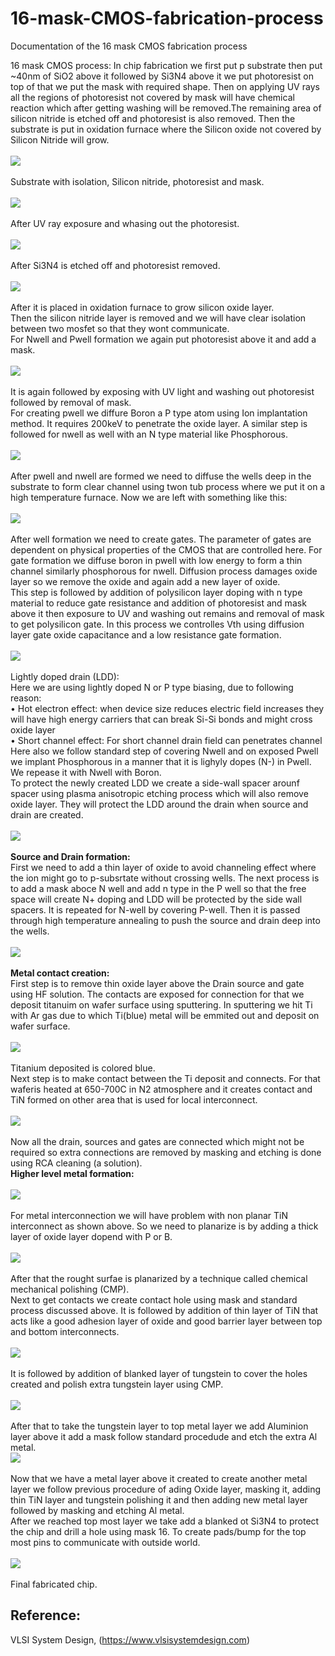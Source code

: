 # 16-mask-CMOS-fabrication-process
Documentation of the 16 mask CMOS fabrication process

16 mask CMOS process:
In chip fabrication we first put p substrate then put ~40nm of SiO2 above it followed by Si3N4 above it we put photoresist on top of that we put the mask with required shape. Then on applying UV rays all the regions of photoresist not covered by mask will have chemical reaction which after getting washing will be removed.The remaining area of silicon nitride is etched off and photoresist is also removed. Then the substrate is put in oxidation furnace where the Silicon oxide not covered by Silicon Nitride will grow. \
\
![](Images/D3_1.png) \
\
Substrate with isolation, Silicon nitride, photoresist and mask. \
\
![](Images/D3_2.png) \
\
After UV ray exposure and whasing out the photoresist. \
\
![](Images/D3_3.png) \
\
After Si3N4 is etched off and photoresist removed. \
\
![](Images/D3_4.png) \
\
After it is placed in oxidation furnace to grow silicon oxide layer. \
Then the silicon nitride layer is removed and we will have clear isolation between two mosfet so that they wont communicate. \
For Nwell and Pwell formation we again put photoresist above it and add a mask. \
\
![](Images/D3_5.png) \
\
It is again followed by exposing with UV light and washing out photoresist followed by removal of mask. \
For creating pwell we diffure Boron a P type atom using Ion implantation method. It requires 200keV to penetrate the oxide layer. A similar step is followed for nwell as well with an N type material like Phosphorous. \
\
![](Images/D3_6.png) \
\
After pwell and nwell are formed we need to diffuse the wells deep in the substrate to form clear channel using twon tub process where we put it on a high temperature furnace. Now we are left with something like this: \
\
![](Images/D3_7.png) \
\
After well formation we need to create gates. The parameter of gates are dependent on physical properties of the CMOS that are controlled here. For gate formation we diffuse boron in pwell with low energy to form a thin channel similarly phosphorous for nwell. Diffusion process damages oxide layer so we remove the oxide and again add a new layer of oxide. \
This step is followed by addition of polysilicon layer doping with n type material to reduce gate resistance and addition of photoresist and mask above it then exposure to UV and washing out remains and removal of mask to get polysilicon gate. In this process we controlles Vth using diffusion layer gate oxide capacitance and a low resistance gate formation. \
\
![](Images/D3_8.png) \
\
Lightly doped drain (LDD): \
Here we are using lightly doped N or P type biasing, due to following reason: \
•	Hot electron effect: when device size reduces electric field increases they will have high energy carriers that can break Si-Si bonds and might cross oxide layer \
•	Short channel effect: For short channel drain field can penetrates channel \
Here also we follow standard step of covering Nwell and on exposed Pwell we implant Phosphorous in a manner that it is lighyly dopes (N-) in Pwell. We repease it with Nwell with Boron. \
To protect the newly created LDD we create a side-wall spacer arounf spacer using plasma anisotropic etching process which will also remove oxide layer. They will protect the LDD around the drain when source and drain are created. \
\
![](Images/D3_9.png) \
\
**Source and Drain formation:** \
First we need to add a thin layer of oxide to avoid channeling effect where the ion might go to p-subsrtate without crossing wells. The next process is to add a mask aboce N well and add n type in the P well so that the free space will create N+ doping and LDD will be protected by the side wall spacers. It is repeated for N-well by covering P-well. Then it is passed through high temperature annealing to push the source and drain deep into the wells. \
\
![](Images/D3_10.png) \
\
**Metal contact creation:** \
First step is to remove thin oxide layer above the Drain source and gate using HF solution. The contacts are exposed for connection for that we deposit titanuim on wafer surface using sputtering. In sputtering we hit Ti with Ar gas due to which Ti(blue) metal will be emmited out and deposit on wafer surface. \
\
![](Images/D3_11.png) \
\
Titanium deposited is colored blue. \
Next step is to make contact between the Ti deposit and connects. For that waferis heated at 650-700C in N2 atmosphere and it creates contact and TiN formed on other area that is used for local interconnect. \
\
![](Images/D3_12.png) \
\
Now all the drain, sources and gates are connected which might not be required so extra connections are removed by masking and etching is done using RCA cleaning (a solution). \
**Higher level metal formation:** \
\
![](Images/D3_13.png) \
\
For metal interconnection we will have problem with non planar TiN interconnect as shown above. So we need to planarize is by adding a thick layer of oxide layer dopend with P or B. \
\
![](Images/D3_14.png) \
\
After that the rought surfae is planarized by a technique called chemical mechanical polishing (CMP). \
Next to get contacts we create contact hole using mask and standard process discussed above. It is followed by addition of thin layer of TiN that acts like a good adhesion layer of oxide and good barrier layer between top and bottom interconnects. \
\
![](Images/D3_15.png) \
\
It is followed by addition of blanked layer of tungstein to cover the holes created and polish extra tungstein layer using CMP. \
\
![](Images/D3_16.png) \
\
After that to take the tungstein layer to top metal layer we add Aluminion layer above it add a mask follow standard procedude and etch the extra Al metal. 
\
![](Images/D3_17.png) \
\
Now that we have a metal layer above it created to create another metal layer we follow previous procedure of ading Oxide layer, masking it, adding thin TiN layer and tungstein polishing it and then adding new metal layer followed by masking and etching Al metal. \
After we reached top most layer we take add a blanked ot Si3N4 to protect the chip and drill a hole using mask 16. To create pads/bump for the top most pins to communicate with outside world. \
\
![](Images/D3_18.png) \
\
Final fabricated chip.

## Reference:
VLSI System Design, (https://www.vlsisystemdesign.com)
